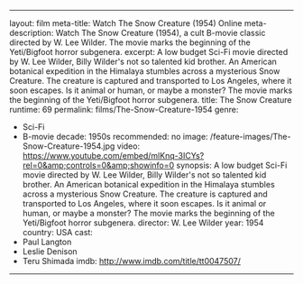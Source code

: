 ---

layout: film
meta-title: Watch The Snow Creature (1954) Online
meta-description: Watch The Snow Creature (1954), a cult B-movie classic directed by W. Lee Wilder. The movie marks the beginning of the Yeti/Bigfoot horror subgenera.
excerpt: A low budget Sci-Fi movie directed by W. Lee Wilder, Billy Wilder's not so talented kid brother. An American botanical expedition in the Himalaya stumbles across a mysterious Snow Creature. The creature is captured and transported to Los Angeles, where it soon escapes. Is it animal or human, or maybe a monster? The movie marks the beginning of the Yeti/Bigfoot horror subgenera.
title: The Snow Creature
runtime: 69
permalink: films/The-Snow-Creature-1954
genre:
- Sci-Fi
- B-movie
decade: 1950s
recommended: no
image: /feature-images/The-Snow-Creature-1954.jpg
video: https://www.youtube.com/embed/mlKnq-3ICYs?rel=0&amp;controls=0&amp;showinfo=0
synopsis: A low budget Sci-Fi movie directed by W. Lee Wilder, Billy Wilder's not so talented kid brother. An American botanical expedition in the Himalaya stumbles across a mysterious Snow Creature. The creature is captured and transported to Los Angeles, where it soon escapes. Is it animal or human, or maybe a monster? The movie marks the beginning of the Yeti/Bigfoot horror subgenera.
director: W. Lee Wilder
year: 1954
country: USA
cast:
- Paul Langton
- Leslie Denison
- Teru Shimada
imdb: http://www.imdb.com/title/tt0047507/

---